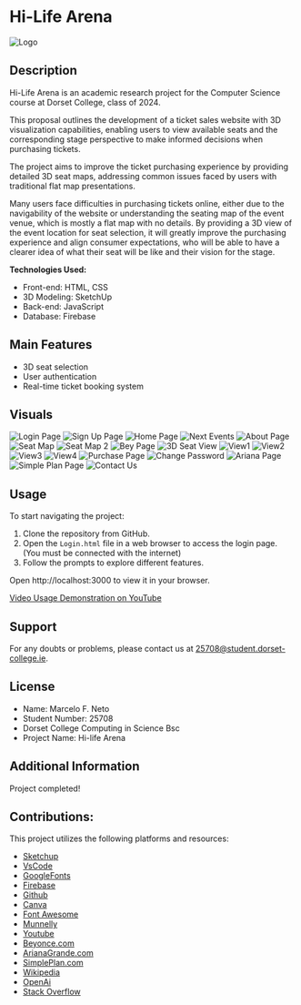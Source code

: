 # Hi-Life Arena

![Logo](assets/img/logo5.png)

## Description

Hi-Life Arena is an academic research project for the Computer Science course at Dorset College, class of 2024.

This proposal outlines the development of a ticket sales website with 3D visualization capabilities, enabling users to view available seats and the corresponding stage perspective to make informed decisions when purchasing tickets.

The project aims to improve the ticket purchasing experience by providing detailed 3D seat maps, addressing common issues faced by users with traditional flat map presentations.

Many users face difficulties in purchasing tickets online, either due to the
navigability of the website or understanding the seating map of the event venue, which is
mostly a flat map with no details.
By providing a 3D view of the event location for seat selection, it will greatly improve the
purchasing experience and align consumer expectations, who will be able to have a
clearer idea of what their seat will be like and their vision for the stage.


**Technologies Used:**
- Front-end: HTML, CSS
- 3D Modeling: SketchUp
- Back-end: JavaScript
- Database: Firebase

## Main Features

- 3D seat selection
- User authentication
- Real-time ticket booking system

## Visuals

![Login Page](assets/img/Visuals/Login.png)
![Sign Up Page](assets/img/Visuals/signup.png)
![Home Page](assets/img/Visuals/Home.png)
![Next Events](assets/img/Visuals/NextEvents.png)
![About Page](assets/img/Visuals/About.png)
![Seat Map](assets/img/Visuals/SeatMap.png)
![Seat Map 2](assets/img/beyonce/seatplan.png)
![Bey Page](assets/img/Visuals/Beypage.png)
![3D Seat View](assets/img/Visuals/Seat3DVisuals.png)
![View1](assets/img/Visuals/Arena1.png)
![View2](assets/img/Visuals/Arena2.png)
![View3](assets/img/Visuals/Arena3.png)
![View4](assets/img/Visuals/Arena4.png)
![Purchase Page](assets/img/Visuals/Purchased.png)
![Change Password](assets/img/Visuals/changepass.png)
![Ariana Page](assets/img/Visuals/AGpage.png)
![Simple Plan Page](assets/img/Visuals/SPpage.png)
![Contact Us](assets/img/Visuals/contactus.png)


## Usage

To start navigating the project:
1. Clone the repository from GitHub.
2. Open the `Login.html` file in a web browser to access the login page. (You must be connected with the internet)
3. Follow the prompts to explore different features.

Open http://localhost:3000 to view it in your browser.

[Video Usage Demonstration on YouTube](https://youtu.be/JynRUOfu3PY) 

## Support

For any doubts or problems, please contact us at [25708@student.dorset-college.ie](mailto:25708@student.dorset-college.ie).

## License

- Name: Marcelo F. Neto
- Student Number: 25708
- Dorset College Computing in Science Bsc
- Project Name: Hi-life Arena


## Additional Information

Project completed!



## Contributions:

This project utilizes the following platforms and resources:


- [Sketchup](https://www.sketchup.com)
- [VsCode](https://code.visualstudio.com/)
- [GoogleFonts]( https://fonts.google.com/)
- [Firebase](https://firebase.google.com/)
- [Github](https://github.com)
- [Canva](https://www.canva.com/)
- [Font Awesome](https://fontawesome.com)
- [Munnelly](https://www.munnelly.com)
- [Youtube](https://www.youtube.com)
- [Beyonce.com](https://Beyonce.com)
- [ArianaGrande.com](https://ArianaGrande.com)
- [SimplePlan.com](https://SimplePlan.com)
- [Wikipedia](https://www.wikipedia.org/)
- [OpenAi](https://chat.openai.com)
- [Stack Overflow](https://stackoverflow.com)



